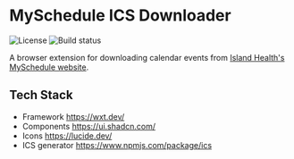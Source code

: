 # MySchedule ICS Downloader

![License](https://img.shields.io/github/license/ColinGJohnson/myschedule-ics-exporter)
![Build status](https://github.com/ColinGJohnson/myschedule-ics-exporter/actions/workflows/build-zip.yml/badge.svg)

A browser extension for downloading calendar events from [Island Health's MySchedule website](https://myschedule.islandhealth.ca/).

## Tech Stack

- Framework https://wxt.dev/
- Components https://ui.shadcn.com/
- Icons https://lucide.dev/
- ICS generator https://www.npmjs.com/package/ics
